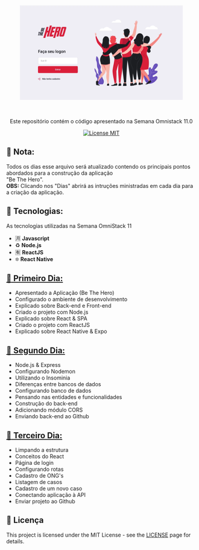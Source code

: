   <p align="center">
    <img width="432" height="250" src="https://github.com/tomwebean/SemanaOmniStack-11/blob/master/img/project.png?raw=true">
  </p>
<br> 

<p align="center">Este repositório contém o código apresentado na Semana Omnistack 11.0</p> 

<p align="center"> 
  <a href="https://opensource.org/licenses/MIT"> 
    <img src="https://img.shields.io/badge/License-MIT-blue.svg" alt="License MIT"> 
  </a> 
</p>   

## 📝 Nota:
Todos os dias esse arquivo será atualizado contendo os principais pontos abordados para a construção da aplicação <br>"Be The Hero".<br>
**OBS:** Clicando nos "Dias" abrirá as intruções ministradas em cada dia para a criação da aplicação.

## :floppy_disk: Tecnologias: 
As tecnologias utilizadas na Semana OmniStack 11

- :u6708: **Javascript**
- :recycle: **Node.js**
- :u6709: **ReactJS**
- :six_pointed_star:	**React Native**

## [:open_file_folder: Primeiro Dia:](https://github.com/tomwebean/SemanaOmniStack-11/blob/master/Primeiro%20Dia.md)
- Apresentado a Aplicação (Be The Hero)
- Configurado o ambiente de desenvolvimento
- Explicado sobre Back-end e Front-end
- Criado o projeto com Node.js
- Explicado sobre React & SPA
- Criado o projeto com ReactJS
- Explicado sobre React Native & Expo

## [:open_file_folder: Segundo Dia:](https://github.com/tomwebean/SemanaOmniStack-11/blob/master/Segundo%20Dia.md)
- Node.js & Express
- Configurando Nodemon
- Utilizando o Insominia
- Diferenças entre bancos de dados
- Configurando banco de dados
- Pensando nas entidades e funcionalidades
- Construção do back-end
- Adicionando módulo CORS
- Enviando back-end ao Github

## [:open_file_folder: Terceiro Dia:](https://github.com/tomwebean/SemanaOmniStack-11/blob/master/Terceiro%20Dia.md)
- Limpando a estrutura
- Conceitos do React
- Página de login
- Configurando rotas
- Cadastro de ONG's
- Listagem de casos
- Cadastro de um novo caso
- Conectando aplicação à API
- Enviar projeto ao Github

## :page_with_curl: Licença
This project is licensed under the MIT License - see the [LICENSE](https://opensource.org/licenses/MIT) page for details.
